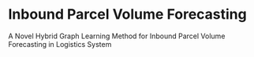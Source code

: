 # Inbound Parcel Volume Forecasting
A Novel Hybrid Graph Learning Method for Inbound Parcel Volume Forecasting in Logistics System
